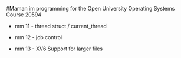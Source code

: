 #Maman im programming for the Open University Operating Systems Course 20594 <br>

- mm 11 - thread struct / current_thread

- mm 12 - job control

- mm 13 - XV6 Support for larger files





